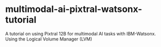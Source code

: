 # multimodal-ai-pixtral-watsonx-tutorial
A tutorial on using Pixtral 12B for multimodal AI tasks with IBM-Watsonx. Using the Logical Volume Manager (LVM)
